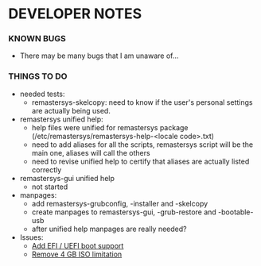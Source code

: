 # DEVELOPER NOTES

### KNOWN BUGS

* There may be many bugs that I am unaware of...

### THINGS TO DO

* needed tests:
   * remastersys-skelcopy: need to know if the user's personal settings are actually being used.
* remastersys unified help:
   * help files were unified for remastersys package (/etc/remastersys/remastersys-help-\<locale code\>.txt)
   * need to add aliases for all the scripts, remastersys script will be the main one, aliases will call the others
   * need to revise unified help to certify that aliases are actually listed correctly
* remastersys-gui unified help
   * not started
* manpages:
   * add remastersys-grubconfig, -installer and -skelcopy
   * create manpages to remastersys-gui, -grub-restore and -bootable-usb
   * after unified help manpages are really needed?
* Issues:
   * [Add EFI / UEFI boot support](https://github.com/nerun/remastersys/issues/3)
   * [Remove 4 GB ISO limitation](https://github.com/nerun/remastersys/issues/2)